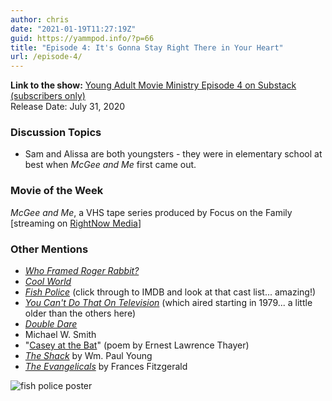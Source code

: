 ```yaml
---
author: chris
date: "2021-01-19T11:27:19Z"
guid: https://yammpod.info/?p=66
title: "Episode 4: It's Gonna Stay Right There in Your Heart"
url: /episode-4/
---
```

**Link to the show:** [Young Adult Movie Ministry Episode 4 on Substack (subscribers only)](https://yammpod.substack.com/p/episode-4-its-gonna-stay-right-there)  
Release Date: July 31, 2020

### Discussion Topics

  * Sam and Alissa are both youngsters - they were in elementary school at best when _McGee and Me_ first came out.

### Movie of the Week

_McGee and Me_, a VHS tape series produced by Focus on the Family [streaming on [RightNow Media](https://www.rightnowmedia.org/Content/KidsShow/24)]

### Other Mentions

  * [_Who Framed Roger Rabbit?_](https://www.imdb.com/title/tt0096438/)
  * _[Cool World](https://www.imdb.com/title/tt0104009/)_
  * _[Fish Police](https://www.imdb.com/title/tt0103414/)_ (click through to IMDB and look at that cast list... amazing!)
  * _[You Can't Do That On Television](https://www.imdb.com/title/tt0078714/)_ (which aired starting in 1979... a little older than the others here)
  * _[Double Dare](https://www.imdb.com/title/tt0125616/)_
  * Michael W. Smith
  * "[Casey at the Bat](https://poets.org/poem/casey-bat)" (poem by Ernest Lawrence Thayer)
  * _[The Shack](https://bookshop.org/a/20775/9780964729230)_ by Wm. Paul Young
  * _[The Evangelicals](https://bookshop.org/a/20775/9781439131343)_ by Frances Fitzgerald

![fish police poster](/fish_police-200x300.jpg)